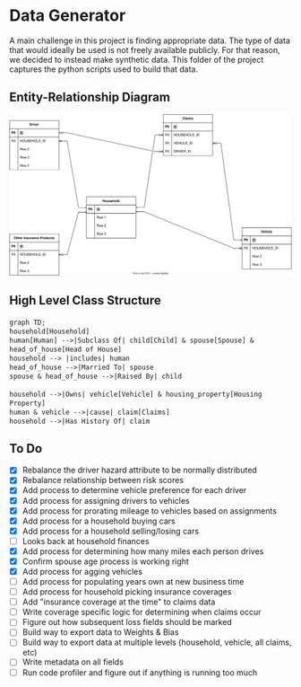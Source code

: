 # Data Generator

A main challenge in this project is finding appropriate data. The type of data that would ideally be used is not freely available publicly. For that reason, we decided to instead make synthetic data. This folder of the project captures the python scripts used to build that data.

## Entity-Relationship Diagram 

<img src="./ER Diagram for Data.svg">

## High Level Class Structure

```mermaid
graph TD;
household[Household]
human[Human] -->|Subclass Of| child[Child] & spouse[Spouse] & head_of_house[Head of House]
household --> |includes| human
head_of_house -->|Married To| spouse
spouse & head_of_house -->|Raised By| child

household -->|Owns| vehicle[Vehicle] & housing_property[Housing Property]
human & vehicle -->|cause| claim[Claims]
household -->|Has History Of| claim

```

## To Do  

- [x] Rebalance the driver hazard attribute to be normally distributed  
- [x] Rebalance relationship between risk scores
- [x] Add process to determine vehicle preference for each driver
- [x] Add process for assigning drivers to vehicles
- [x] Add process for prorating mileage to vehicles based on assignments
- [x] Add process for a household buying cars  
- [x] Add process for a household selling/losing cars  
- [ ] Looks back at household finances
- [x] Add process for determining how many miles each person drives  
- [x] Confirm spouse age process is working right
- [x] Add process for agging vehicles
- [ ] Add process for populating years own at new business time
- [ ] Add process for household picking insurance coverages  
- [ ] Add "insurance coverage at the time" to claims data  
- [ ] Write coverage specific logic for determining when claims occur  
- [ ] Figure out how subsequent loss fields should be marked
- [ ] Build way to export data to Weights & Bias  
- [ ] Build way to export data at multiple levels (household, vehicle, all claims, etc) 
- [ ] Write metadata on all fields  
- [ ] Run code profiler and figure out if anything is running too much

